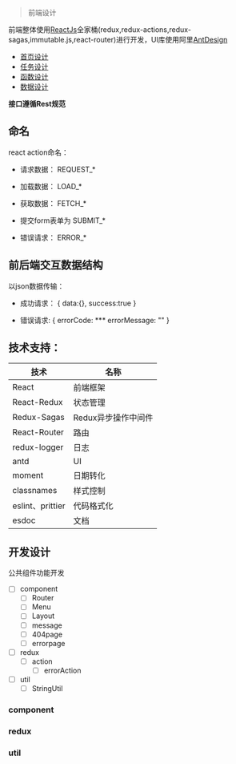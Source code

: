 > 前端设计

前端整体使用[ReactJs](https://react.docschina.org/)全家桶(redux,redux-actions,redux-sagas,immutable.js,react-router)进行开发，UI库使用阿里[AntDesign](https://ant.design/index-cn)

- [首页设计](./index.md)
- [任务设计](./job.md)
- [函数设计](./function.md)
- [数据设计](./data.md)

**接口遵循Rest规范**

## 命名

react action命名：
- 请求数据： REQUEST_*
- 加载数据： LOAD_*
- 获取数据： FETCH_*

- 提交form表单为 SUBMIT_*

- 错误请求： ERROR_*

## 前后端交互数据结构

以json数据传输：
- 成功请求：
  {
    data:{},
    success:true
  }

- 错误请求:
  {
    errorCode: ***
    errorMessage: ""
  }

## 技术支持：

| 技术             | 名称                |
| ---------------- | ------------------- |
| React            | 前端框架            |
| React-Redux      | 状态管理            |
| Redux-Sagas      | Redux异步操作中间件 |
| React-Router     | 路由                |
| redux-logger     | 日志                |
| antd             | UI                  |
| moment           | 日期转化            |
| classnames       | 样式控制            |
| eslint、prittier | 代码格式化          |
| esdoc            | 文档                |

## 开发设计

公共组件功能开发

- [ ] component 
  - [ ] Router
  - [ ] Menu
  - [ ] Layout
  - [ ] message
  - [ ] 404page
  - [ ] errorpage
- [ ] redux
  - [ ] action
    - [ ] errorAction
- [ ] util
  - [ ] StringUtil

### component
### redux
### util